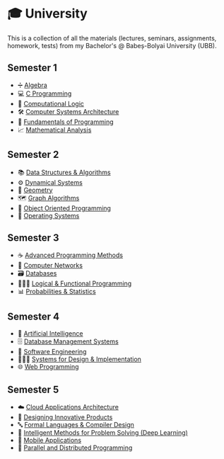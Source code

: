 # 🎓 University
 This is a collection of all the materials (lectures, seminars, assignments, homework, tests) from my Bachelor's @ Babeș-Bolyai University (UBB).

## Semester 1
- ➗ [Algebra](./Semester%201/Algebra)
- 💻 [C Programming](./Semester%201/C%20Programming)
- 🧠 [Computational Logic](./Semester%201/Computational%20Logic)
- 🛠️ [Computer Systems Architecture](./Semester%201/Computer%20System%20Architecture)
- 👾 [Fundamentals of Programming](./Semester%201/Fundamentals%20of%20Programming)
- 📈 [Mathematical Analysis](./Semester%201/Mathematical%20Analysis)

## Semester 2
- 📚 [Data Structures & Algorithms](./Semester%202/Data%20Structures%20%26%20Algorithms)
- ⚙️ [Dynamical Systems](./Semester%202/Dynamical%20Systems)
- 📐 [Geometry](./Semester%202/Geometry)
- 🗺️ [Graph Algorithms](./Semester%202/Graph%20Algorithms)
- 👀 [Object Oriented Programming](./Semester%202/Object%20Oriented%20Programming)
- 🐧 [Operating Systems](./Semester%202/Operating%20Systems)

## Semester 3
- ☕ [Advanced Programming Methods](./Semester%203/Advanced%20Programming%20Methods)
- 🛜 [Computer Networks](./Semester%203/Computer%20Networks)
- 🗃️ [Databases](./Semester%203/Databases)
- 👨🏻‍🦳 [Logical & Functional Programming](./Semester%203/Logical%20&%20Functional%20Programming)
- 📊 [Probabilities & Statistics](./Semester%203/Probabilities%20%26%20Statistics)

## Semester 4
- 🤖 [Artificial Intelligence](./Semester%204/Artificial%20Intelligence)
- 🗄️ [Database Management Systems](./Semester%204/Database%20Management%20Systems)
- 🔧 [Software Engineering](./Semester%204/Software%20Engineering)
- 👨🏻‍💻 [Systems for Design & Implementation](./Semester%204/Systems%20for%20Design%20&%20Implementation)
- 🌐 [Web Programming](./Semester%204/Web%20Programming)

## Semester 5
- ☁️ [Cloud Applications Architecture](./Semester%205/Cloud%20Applications%20Architecture)
- 🌟 [Designing Innovative Products](./Semester%205/Designing%20Innovative%20Products)
- 🔤 [Formal Languages & Compiler Design](./Semester%205/Formal%20Languages%20%26%20Compiler%20Design)
- 🥼 [Intelligent Methods for Problem Solving (Deep Learning)](./Semester%205/Intelligent%20Methods%20for%20Problem%20Solving)
- 📱 [Mobile Applications](./Semester%205/Mobile%20Applications)
- 🔀 [Parallel and Distributed Programming](./Semester%205/Parallel%20and%20Distributed%20Programming)
